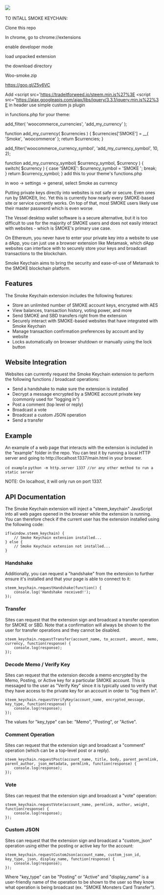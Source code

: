 ![](https://i.imgur.com/4rPWDFs.png)
---

TO INTALL SMOKE KEYCHAIN:

Clone this repo

In chrome, go to chrome://extensions

enable developer mode

load unpacked extension

the download directory

Woo-smoke.zip

https://goo.gl/Z5y6VC

Add <script src='https://tradeitforweed.io/steem.min.js%27%3E </script> <script src="https://ajax.googleapis.com/ajax/libs/jquery/3.3.1/jquery.min.js%22%3E</script>
in header
use simple custom js plugin
	
in functions.php for your theme:
	
add_filter( 'woocommerce_currencies', 'add_my_currency' );

function add_my_currency( $currencies ) {
     $currencies['SMOKE'] = __( 'Smoke', 'woocommerce' );
     return $currencies;
}

add_filter('woocommerce_currency_symbol', 'add_my_currency_symbol', 10, 2);

function add_my_currency_symbol( $currency_symbol, $currency ) {
     switch( $currency ) {
          case 'SMOKE': $currency_symbol = 'SMOKE '; break;
     }
     return $currency_symbol;
}
add this to your theme's functions.php

in woo -> settings -> general, select Smoke as currency

Putting private keys directly into websites is not safe or secure. Even ones run by SMOKEIt, Inc. Yet this is currently how nearly every SMOKE-based site or service currently works. On top of that, most SMOKE users likely use their master password which is even worse

The Vessel desktop wallet software is a secure alternative, but it is too difficult to use for the majority of SMOKE users and does not easily interact with websites - which is SMOKE's primary use case.

On Ethereum, you never have to enter your private key into a website to use a dApp, you can just use a browser extension like Metamask, which dApp websites can interface with to securely store your keys and broadcast transactions to the blockchain.

Smoke Keychain aims to bring the security and ease-of-use of Metamask to the SMOKE blockchain platform.

## Features
The Smoke Keychain extension includes the following features:
- Store an unlimited number of SMOKE account keys, encrypted with AES
- View balances, transaction history, voting power, and more
- Send SMOKE and SBD transfers right from the extension
- Securely interact with SMOKE-based websites that have integrated with Smoke Keychain
- Manage transaction confirmation preferences by account and by website
- Locks automatically on browser shutdown or manually using the lock button

## Website Integration
Websites can currently request the Smoke Keychain extension to perform the following functions / broadcast operations:
- Send a handshake to make sure the extension is installed
- Decrypt a message encrypted by a SMOKE account private key (commonly used for "logging in")
- Post a comment (top level or reply)
- Broadcast a vote
- Broadcast a custom JSON operation
- Send a transfer

## Example

An example of a web page that interacts with the extension is included in the "example" folder in the repo. You can test it by running a local HTTP server and going to http://localhost:1337/main.html in your browser.

`cd example`
`python -m http.server 1337 //or any other method to run a static server`

NOTE: On localhost, it will only run on port 1337.

## API Documentation

The Smoke Keychain extension will inject a "steem_keychain" JavaScript into all web pages opened in the browser while the extension is running. You can therefore check if the current user has the extension installed using the following code:

```
if(window.steem_keychain) {
    // Smoke Keychain extension installed...
} else {
    // Smoke Keychain extension not installed...
}
```

### Handshake

Additionally, you can request a "handshake" from the extension to further ensure it's installed and that your page is able to connect to it:

```
steem_keychain.requestHandshake(function() {
    console.log('Handshake received!'); 
});
```

### Transfer

Sites can request that the extension sign and broadcast a transfer operation for SMOKE or SBD. Note that a confirmation will always be shown to the user for transfer operations and they cannot be disabled.

```
steem_keychain.requestTransfer(account_name, to_account, amount, memo, currency, function(response) {
	console.log(response);
});
```

### Decode Memo / Verify Key

Sites can request that the extension decode a memo encrypted by the Memo, Posting, or Active key for a particular SMOKE account. This is messaged to the user as "Verify Key" since it is typically used to verify that they have access to the private key for an account in order to "log them in".

```
steem_keychain.requestVerifyKey(account_name, encrypted_message, key_type, function(response) {
    console.log(response);
});
```

The values for "key_type" can be: "Memo", "Posting", or "Active".

### Comment Operation

Sites can request that the extension sign and broadcast a "comment" operation (which can be a top-level post or a reply).

```
steem_keychain.requestPost(account_name, title, body, parent_permlink, parent_author, json_metadata, permlink, function(response) {
	console.log(response);
});
```

### Vote

Sites can request that the extension sign and broadcast a "vote" operation:

```
steem_keychain.requestVote(account_name, permlink, author, weight, function(response) {
	console.log(response);
});
```

### Custom JSON

Sites can request that the extension sign and broadcast a "custom_json" operation using either the posting or active key for the account:

```
steem_keychain.requestCustomJson(account_name, custom_json_id, key_type, json, display_name, function(response) {
	console.log(response);
});
```

Where "key_type" can be "Posting" or "Active" and "display_name" is a user-friendly name of the operation to be shown to the user so they know what operation is being broadcast (ex. "SMOKE Monsters Card Transfer").
